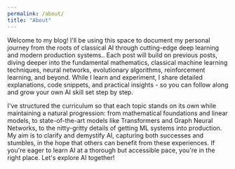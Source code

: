 ```yaml
---
permalink: /about/
title: "About"
---
```


Welcome to my blog! I'll be using this space to document my personal journey from the roots of classical AI through cutting-edge deep learning and modern production systems.. Each post will build on previous posts, diving deeper into the fundamental mathematics, classical machine learning techniques, neural networks, evolutionary algorithms, reinforcement learning, and beyond. While I learn and experiment, I share detailed explanations, code snippets, and practical insights - so you can follow along and grow your own AI skill set step by step.

I've structured the curriculum so that each topic stands on its own while maintaining a natural progression: from mathematical foundations and linear models, to state-of-the-art models like Transformers and Graph Neural Networks, to the nitty-gritty details of getting ML systems into production. My aim is to clarify and demystify AI, capturing both successes and stumbles, in the hope that others can benefit from these experiences. If you're eager to learn AI at a thorough but accessible pace, you're in the right place. Let's explore AI together!
